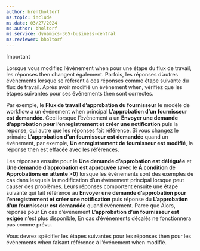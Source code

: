 ```yaml
---
author: brentholtorf
ms.topic: include
ms.date: 03/27/2024
ms.author: bholtorf
ms.service: dynamics-365-business-central
ms.reviewer: bholtorf
---
```


> [!IMPORTANT]
> Lorsque vous modifiez l’événement when pour une étape du flux de travail, les réponses then changent également. Parfois, les réponses d’autres événements lorsque se réfèrent à ces réponses comme étape suivante du flux de travail. Après avoir modifié un événement when, vérifiez que les étapes suivantes pour ses événements then sont correctes.  
>
> Par exemple, le **Flux de travail d’approbation du fournisseur** le modèle de workflow a un événement when principal **L’approbation d’un fournisseur est demandée**. Ceci lorsque l’événement a un **Envoyer une demande d’approbation pour l’enregistrement et créer une notification** puis la réponse, qui autre que les réponses fait référence. Si vous changez le primaire **L’approbation d’un fournisseur est demandée** quand un événement, par exemple, **Un enregistrement de fournisseur est modifié**, la réponse then est effacée avec les références.
>
> Les réponses ensuite pour le **Une demande d’approbation est déléguée** et **Une demande d’approbation est approuvée** (avec le **À condition** de **Approbations en attente >0**) lorsque les événements sont des exemples de cas dans lesquels la modification d’un événement principal lorsque peut causer des problèmes. Leurs réponses comportent ensuite une étape suivante qui fait référence au **Envoyer une demande d’approbation pour l’enregistrement et créer une notification** puis réponse du **L’approbation d’un fournisseur est demandée** quand événement. Parce que Alors, réponse pour En cas d’événement **L’approbation d’un fournisseur est exigée** n’est plus disponible, En cas d’événements décalés ne fonctionnera pas comme prévu.
>
> Vous devrez spécifier les étapes suivantes pour les réponses then pour les événements when faisant référence à l’événement when modifié.